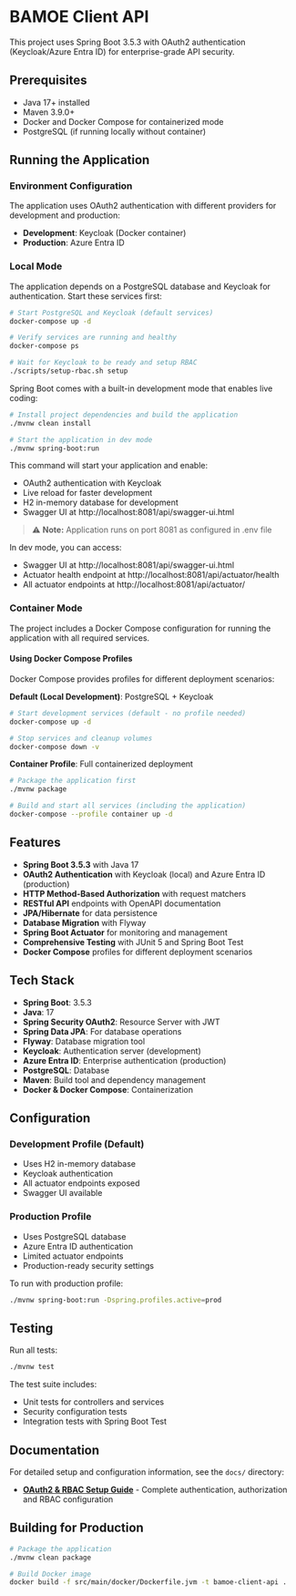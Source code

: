 # BAMOE Client API

This project uses Spring Boot 3.5.3 with OAuth2 authentication (Keycloak/Azure Entra ID) for enterprise-grade API security.

## Prerequisites

- Java 17+ installed
- Maven 3.9.0+
- Docker and Docker Compose for containerized mode
- PostgreSQL (if running locally without container)

## Running the Application

### Environment Configuration

The application uses OAuth2 authentication with different providers for development and production:

- **Development**: Keycloak (Docker container)
- **Production**: Azure Entra ID

### Local Mode

The application depends on a PostgreSQL database and Keycloak for authentication. Start these services first:

```bash
# Start PostgreSQL and Keycloak (default services)
docker-compose up -d

# Verify services are running and healthy
docker-compose ps

# Wait for Keycloak to be ready and setup RBAC
./scripts/setup-rbac.sh setup
```

Spring Boot comes with a built-in development mode that enables live coding:

```bash
# Install project dependencies and build the application
./mvnw clean install

# Start the application in dev mode
./mvnw spring-boot:run
```

This command will start your application and enable:
- OAuth2 authentication with Keycloak
- Live reload for faster development
- H2 in-memory database for development
- Swagger UI at http://localhost:8081/api/swagger-ui.html

> :warning: **Note:** Application runs on port 8081 as configured in .env file

In dev mode, you can access:
- Swagger UI at http://localhost:8081/api/swagger-ui.html
- Actuator health endpoint at http://localhost:8081/api/actuator/health
- All actuator endpoints at http://localhost:8081/api/actuator/

### Container Mode

The project includes a Docker Compose configuration for running the application with all required services.

#### Using Docker Compose Profiles

Docker Compose provides profiles for different deployment scenarios:

**Default (Local Development)**: PostgreSQL + Keycloak
```bash
# Start development services (default - no profile needed)
docker-compose up -d

# Stop services and cleanup volumes
docker-compose down -v
```

**Container Profile**: Full containerized deployment
```bash
# Package the application first
./mvnw package

# Build and start all services (including the application)
docker-compose --profile container up -d
```

## Features

- **Spring Boot 3.5.3** with Java 17
- **OAuth2 Authentication** with Keycloak (local) and Azure Entra ID (production)  
- **HTTP Method-Based Authorization** with request matchers
- **RESTful API** endpoints with OpenAPI documentation
- **JPA/Hibernate** for data persistence
- **Database Migration** with Flyway
- **Spring Boot Actuator** for monitoring and management
- **Comprehensive Testing** with JUnit 5 and Spring Boot Test
- **Docker Compose** profiles for different deployment scenarios

## Tech Stack

- **Spring Boot**: 3.5.3
- **Java**: 17
- **Spring Security OAuth2**: Resource Server with JWT
- **Spring Data JPA**: For database operations
- **Flyway**: Database migration tool
- **Keycloak**: Authentication server (development)
- **Azure Entra ID**: Enterprise authentication (production)
- **PostgreSQL**: Database
- **Maven**: Build tool and dependency management
- **Docker & Docker Compose**: Containerization

## Configuration

### Development Profile (Default)
- Uses H2 in-memory database
- Keycloak authentication
- All actuator endpoints exposed
- Swagger UI available

### Production Profile
- Uses PostgreSQL database
- Azure Entra ID authentication
- Limited actuator endpoints
- Production-ready security settings

To run with production profile:
```bash
./mvnw spring-boot:run -Dspring.profiles.active=prod
```

## Testing

Run all tests:
```bash
./mvnw test
```

The test suite includes:
- Unit tests for controllers and services
- Security configuration tests
- Integration tests with Spring Boot Test

## Documentation

For detailed setup and configuration information, see the `docs/` directory:

- **[OAuth2 & RBAC Setup Guide](docs/OAUTH2_SETUP.md)** - Complete authentication, authorization and RBAC configuration


## Building for Production

```bash
# Package the application
./mvnw clean package

# Build Docker image
docker build -f src/main/docker/Dockerfile.jvm -t bamoe-client-api .
```


